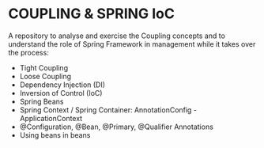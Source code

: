# COUPLING & SPRING IoC

A repository to analyse and exercise the Coupling concepts and to understand the role of Spring Framework in management while it takes over the process:

* Tight Coupling
* Loose Coupling
* Dependency Injection (DI)
* Inversion of Control (IoC)
* Spring Beans
* Spring Context / Spring Container: AnnotationConfig - ApplicationContext
* @Configuration, @Bean, @Primary, @Qualifier Annotations
* Using beans in beans
